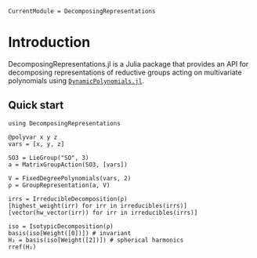 ```@meta
CurrentModule = DecomposingRepresentations
```

# Introduction
DecomposingRepresentations.jl is a Julia package that provides an API for decomposing representations of reductive groups acting on multivariate polynomials using [`DynamicPolynomials.jl`](https://github.com/JuliaAlgebra/DynamicPolynomials.jl).

## Quick start

```@repl
using DecomposingRepresentations

@polyvar x y z
vars = [x, y, z]

SO3 = LieGroup("SO", 3)
a = MatrixGroupAction(SO3, [vars])

V = FixedDegreePolynomials(vars, 2)
ρ = GroupRepresentation(a, V)

irrs = IrreducibleDecomposition(ρ)
[highest_weight(irr) for irr in irreducibles(irrs)]
[vector(hw_vector(irr)) for irr in irreducibles(irrs)]

iso = IsotypicDecomposition(ρ)
basis(iso[Weight([0])]) # invariant
H₂ = basis(iso[Weight([2])]) # spherical harmonics
rref(H₂)
```
